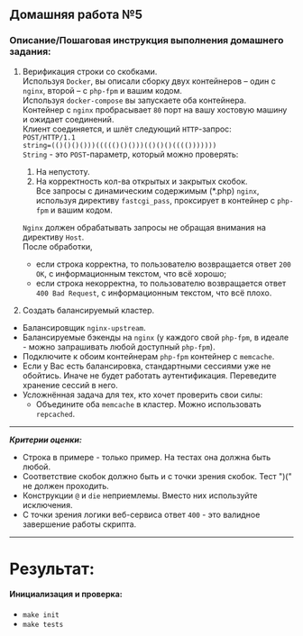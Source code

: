 Домашняя работа №5
---
### Описание/Пошаговая инструкция выполнения домашнего задания:

1. Верификация строки со скобками.  
   Используя `Docker`, вы описали сборку двух контейнеров – один с `nginx`, второй – с `php-fpm` и вашим кодом.  
   Используя `docker-compose` вы запускаете оба контейнера.  
   Контейнер с `nginx` пробрасывает `80` порт на вашу хостовую машину и ожидает соединений.  
   Клиент соединяется, и шлёт следующий `HTTP`-запрос:  
   `POST/HTTP/1.1`  
   `string=(()()()()))((((()()()))(()()()(((()))))))`  
   `String` - это `POST`-параметр, который можно проверять:  
   1. На непустоту.
   2. На корректность кол-ва открытых и закрытых скобок.  
   Все запросы с динамическим содержимым (*.php) `nginx`, используя директиву `fastcgi_pass`, проксирует в контейнер с `php-fpm` и вашим кодом.

   `Nginx` должен обрабатывать запросы не обращая внимания на директиву `Host`.  
    После обработки,  
      - если строка корректна, то пользователю возвращается ответ `200 OK`, с информационным текстом, что всё хорошо;  
      - если строка некорректна, то пользователю возвращается ответ `400 Bad Request`, с информационным текстом, что всё плохо.  

2. Создать балансируемый кластер.
 - Балансировщик `nginx-upstream`.
 - Балансируемые бэкенды на `nginx` (у каждого свой `php-fpm`, в идеале - можно запрашивать любой доступный `php-fpm`).
 - Подключите к обоим контейнерам `php-fpm` контейнер с `memcache`.
 - Если у Вас есть балансировка, стандартными сессиями уже не обойтись. Иначе не будет работать аутентификация. Переведите хранение сессий в него.
 - Усложнённая задача для тех, кто хочет проверить свои силы:
   -  Объедините оба `memcache` в кластер. Можно использовать `repcached`.

---
_**Критерии оценки:**_
- Строка в примере - только пример. На тестах она должна быть любой.
- Соответствие скобок должно быть и с точки зрения скобок. Тест ")(" не должен проходить.
- Конструкции `@` и `die` неприемлемы. Вместо них используйте исключения.
- С точки зрения логики веб-сервиса ответ `400` - это валидное завершение работы скрипта.


---

# Результат:
#### Инициализация и проверка:
- `make init`
- `make tests`